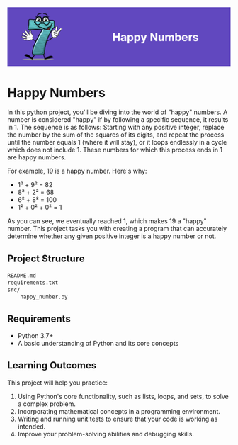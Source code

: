<img src="./banner.png" width="800">

# Happy Numbers

In this python project, you'll be diving into the world of "happy" numbers. A number is considered "happy" if by following a specific sequence, it results in 1. The sequence is as follows: Starting with any positive integer, replace the number by the sum of the squares of its digits, and repeat the process until the number equals 1 (where it will stay), or it loops endlessly in a cycle which does not include 1. These numbers for which this process ends in 1 are happy numbers.

For example, 19 is a happy number. Here's why:

- 1² + 9² = 82
- 8² + 2² = 68
- 6² + 8² = 100
- 1² + 0² + 0² = 1

As you can see, we eventually reached 1, which makes 19 a "happy" number. This project tasks you with creating a program that can accurately determine whether any given positive integer is a happy number or not.

## Project Structure

```
README.md
requirements.txt
src/
    happy_number.py
```

## Requirements

- Python 3.7+
- A basic understanding of Python and its core concepts

## Learning Outcomes

This project will help you practice:

1. Using Python's core functionality, such as lists, loops, and sets, to solve a complex problem.
2. Incorporating mathematical concepts in a programming environment.
3. Writing and running unit tests to ensure that your code is working as intended.
4. Improve your problem-solving abilities and debugging skills.
